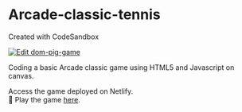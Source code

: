 # Arcade-classic-tennis
Created with CodeSandbox


[![Edit dom-pig-game](https://codesandbox.io/static/img/play-codesandbox.svg)](https://codesandbox.io/s/github/kshitijzutshi/Paddle-tennis-arcade-static/tree/master/)



Coding a basic Arcade classic game using HTML5 and Javascript on canvas.

Access the game deployed on Netlify. 
<br>
:round_pushpin: Play the game [here](https://1qq4u.csb.app/).
